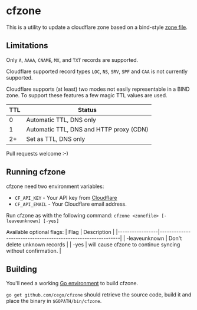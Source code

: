 # cfzone

This is a utility to update a cloudflare zone based on a bind-style [zone file](https://en.wikipedia.org/wiki/Zone_file).


## Limitations

Only `A`, `AAAA`, `CNAME`, `MX`, and `TXT` records are supported.

Cloudflare supported record types `LOC`, `NS`, `SRV`, `SPF` and `CAA` is not
currently supported.

Cloudflare supports (at least) two modes not easily representable in a BIND
zone. To support these features a few magic TTL values are used.

| TTL | Status                                  |
|-----|-----------------------------------------|
| 0   | Automatic TTL, DNS only                 |
| 1   | Automatic TTL, DNS and HTTP proxy (CDN) |
| 2+  | Set as TTL, DNS only                    |

Pull requests welcome :-)


## Running cfzone

cfzone need two environment variables:

- `CF_API_KEY` - Your API key from [Cloudflare](https://support.cloudflare.com/hc/en-us/articles/200167836-Where-do-I-find-my-Cloudflare-API-key-)
- `CF_API_EMAIL` - Your Cloudflare email address.

Run cfzone as with the following command:
`cfzone <zonefile> [-leaveunknown] [-yes]`

Available optional flags:
| Flag            | Description                                                 |
|-----------------|-------------------------------------------------------------|
| -leaveunknown   | Don't delete unknown records                                |
| -yes            | will cause cfzone to continue syncing without confirmation. |

## Building

You'll need a working [Go environment](https://golang.org/doc/install) to build
cfzone.

`go get github.com/cego/cfzone` should retrieve the source code, build it and
place the binary in `$GOPATH/bin/cfzone`.
